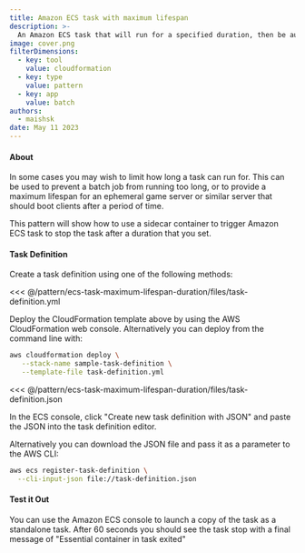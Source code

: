 ```yaml
---
title: Amazon ECS task with maximum lifespan
description: >-
  An Amazon ECS task that will run for a specified duration, then be automatically stopped.
image: cover.png
filterDimensions:
  - key: tool
    value: cloudformation
  - key: type
    value: pattern
  - key: app
    value: batch
authors:
  - maishsk
date: May 11 2023
---
```


#### About

In some cases you may wish to limit how long a task can run for. This can be used to prevent a batch job from running too long, or to provide a maximum lifespan for an ephemeral game server or similar server that should boot clients after a period of time.

This pattern will show how to use a sidecar container to trigger Amazon ECS task to stop the task after a duration that you set.

#### Task Definition

Create a task definition using one of the following methods:

<tabs>

<tab label='AWS CloudFormation'>

<<< @/pattern/ecs-task-maximum-lifespan-duration/files/task-definition.yml

Deploy the CloudFormation template above by using the AWS CloudFormation web console.
Alternatively you can deploy from the command line with:

```sh
aws cloudformation deploy \
   --stack-name sample-task-definition \
   --template-file task-definition.yml
```

</tab>

<tab label='Raw JSON'>

<<< @/pattern/ecs-task-maximum-lifespan-duration/files/task-definition.json

In the ECS console, click "Create new task definition with JSON" and paste the
JSON into the task definition editor.

Alternatively you can download the JSON file and pass it as a parameter to the AWS CLI:

```sh
aws ecs register-task-definition \
  --cli-input-json file://task-definition.json
```

</tab>

</tabs>

#### Test it Out

You can use the Amazon ECS console to launch a copy of the task as a standalone task. After 60 seconds you should see the task stop with a final message of "Essential container in task exited"